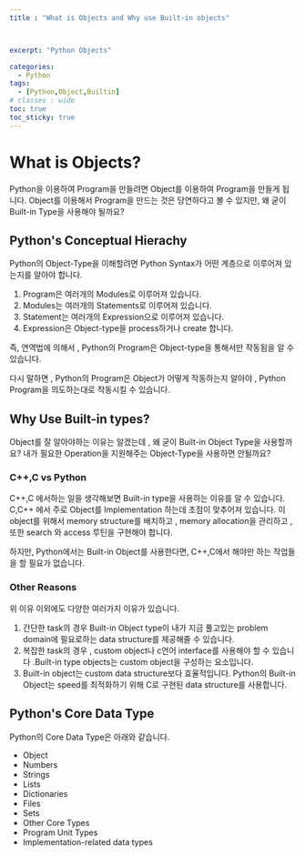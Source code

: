 ```yaml
---
title : "What is Objects and Why use Built-in objects"



excerpt: "Python Objects"

categories:
  - Python
tags:
  - [Python,Object,Builtin]
# classes : wide
toc: true
toc_sticky: true
---
```

# What is Objects?

Python을 이용하여 Program을 만들려면 Object를 이용하여 Program을 만들게 됩니다. Object를 이용해서 Program을 만드는 것은 당연하다고 볼 수 있지만, 왜 굳이 Built-in Type을 사용해야 될까요? 

## Python's Conceptual Hierachy

Python의 Object-Type을 이해할려면 Python Syntax가 어떤 계층으로 이루어져 있는지를 알아야 합니다. 

1. Program은 여러개의 Modules로 이루어져 있습니다.
2. Modules는 여러개의 Statements로 이루어져 있습니다.
3. Statement는 여러개의 Expression으로 이루어져 있습니다.
4. Expression은 Object-type을 process하거나 create 합니다.

즉, 연역법에 의해서 , Python의 Program은 Object-type을 통해서만 작동됨을 알 수 있습니다. 

다시 말하면 , Python의 Program은 Object가 어떻게 작동하는지 알아야 , Python Program을 의도하는대로 작동시킬 수 있습니다. 



## Why Use Built-in types?

Object를 잘 알아야하는 이유는 알겠는데 , 왜 굳이 Built-in Object Type을 사용할까요?  내가 필요한 Operation을 지원해주는 Object-Type을 사용하면 안될까요?

### C++,C  vs Python

 C++,C 에서하는 일을 생각해보면 Built-in type을 사용하는 이유를 알 수 있습니다. C,C++ 에서 주로 Object를 Implementation 하는데 초점이 맞추어져 있습니다. 이 object를 위해서 memory structure를 배치하고 ,  memory allocation을 관리하고  , 또한 search 와 access 루틴을 구현해야 합니다. 

하지만, Python에서는 Built-in Object를 사용한다면, C++,C에서 해야만 하는 작업들을 할 필요가 없습니다.

### Other Reasons

위 이유 이외에도 다양한 여러가지 이유가 있습니다.

1. 간단한 task의 경우 Built-in Object type이 내가 지금 풀고있는 problem domain에 필요로하는 data structure를 제공해줄 수 있습니다. 
2. 복잡한 task의 경우 , custom object나 c언어 interface를 사용해야 할 수 있습니다 .Built-in type objects는 custom object을 구성하는 요소입니다.
3. Built-in object는 custom data structure보다 효율적입니다. Python의 Built-in Object는 speed를 최적화하기 위해 C로 구현된 data structure를 사용합니다.

## Python's Core Data Type

Python의 Core Data Type은 아래와 같습니다.

- Object
- Numbers
- Strings
- Lists
- Dictionaries
- Files
- Sets
- Other Core Types
- Program Unit Types
- Implementation-related data types
